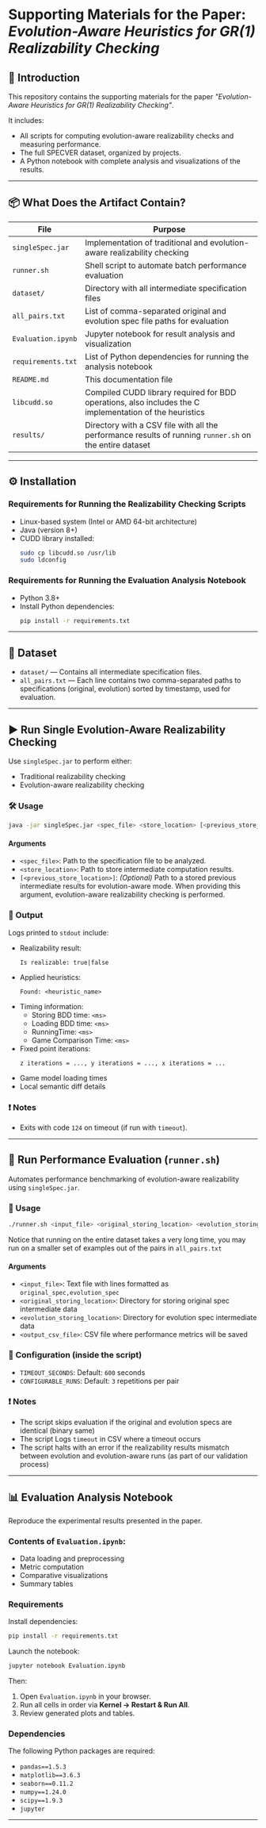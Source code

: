 
# Supporting Materials for the Paper: *Evolution-Aware Heuristics for GR(1) Realizability Checking*

## 📘 Introduction

This repository contains the supporting materials for the paper *"Evolution-Aware Heuristics for GR(1) Realizability Checking"*.

It includes:
- All scripts for computing evolution-aware realizability checks and measuring performance.
- The full SPECVER dataset, organized by projects.
- A Python notebook with complete analysis and visualizations of the results.

---

## 📦 What Does the Artifact Contain?

| File | Purpose |
|-----------------------|----------------------------------------------------------------------------------------------|
| `singleSpec.jar`      | Implementation of traditional and evolution-aware realizability checking                     |
| `runner.sh`           | Shell script to automate batch performance evaluation                                        |
| `dataset/`            | Directory with all intermediate specification files                                          |
| `all_pairs.txt`       | List of comma-separated original and evolution spec file paths for evaluation                |
| `Evaluation.ipynb`    | Jupyter notebook for result analysis and visualization                                       |
| `requirements.txt`    | List of Python dependencies for running the analysis notebook                                |
| `README.md`           | This documentation file                                                                      |
| `libcudd.so`             | Compiled CUDD library required for BDD operations, also includes the C implementation of the heuristics                                            |
| `results/`            | Directory with a CSV file with all the performance results of running `runner.sh` on the entire dataset                                            |

---

## ⚙️ Installation

### Requirements for Running the Realizability Checking Scripts
- Linux-based system (Intel or AMD 64-bit architecture)
- Java (version 8+)
- CUDD library installed:
  ```bash
  sudo cp libcudd.so /usr/lib
  sudo ldconfig
  ```

### Requirements for Running the Evaluation Analysis Notebook
- Python 3.8+
- Install Python dependencies:
  ```bash
  pip install -r requirements.txt
  ```

---

## 📂 Dataset

- `dataset/` — Contains all intermediate specification files.
- `all_pairs.txt` — Each line contains two comma-separated paths to specifications (original, evolution) sorted by timestamp, used for evaluation.

---

## ▶️ Run Single Evolution-Aware Realizability Checking

Use `singleSpec.jar` to perform either:
- Traditional realizability checking
- Evolution-aware realizability checking

### 🛠️ Usage

```bash
java -jar singleSpec.jar <spec_file> <store_location> [<previous_store_location>]
```

#### Arguments
- `<spec_file>`: Path to the specification file to be analyzed.
- `<store_location>`: Path to store intermediate computation results.
- `[<previous_store_location>]`: *(Optional)* Path to a stored previous intermediate results for evolution-aware mode. When providing this argument, evolution-aware realizability checking is performed.

### 🔎 Output
Logs printed to `stdout` include:
- Realizability result:
  ```
  Is realizable: true|false
  ```
- Applied heuristics:
  ```
  Found: <heuristic_name>
  ```
- Timing information:
  - Storing BDD time: `<ms>`
  - Loading BDD time: `<ms>`
  - RunningTime: `<ms>`
  - Game Comparison Time: `<ms>`
- Fixed point iterations:
  ```
  z iterations = ..., y iterations = ..., x iterations = ...
  ```
- Game model loading times
- Local semantic diff details

### ❗ Notes
- Exits with code `124` on timeout (if run with `timeout`).

---

## 🧪 Run Performance Evaluation (`runner.sh`)

Automates performance benchmarking of evolution-aware realizability using `singleSpec.jar`.

### 🔧 Usage

```bash
./runner.sh <input_file> <original_storing_location> <evolution_storing_location> <output_csv_file>
```
Notice that running on the entire dataset takes a very long time, you may run on a smaller set of examples out of the pairs in `all_pairs.txt`

#### Arguments
- `<input_file>`: Text file with lines formatted as `original_spec,evolution_spec`
- `<original_storing_location>`: Directory for storing original spec intermediate data
- `<evolution_storing_location>`: Directory for evolution spec intermediate data
- `<output_csv_file>`: CSV file where performance metrics will be saved

### 🔁 Configuration (inside the script)
- `TIMEOUT_SECONDS`: Default: `600` seconds
- `CONFIGURABLE_RUNS`: Default: `3` repetitions per pair

### ❗ Notes
- The script skips evaluation if the original and evolution specs are identical (binary same)
- The script Logs `timeout` in CSV where a timeout occurs
- The script halts with an error if the realizability results mismatch between evolution and evolution-aware runs (as part of our validation process)

---

## 📊 Evaluation Analysis Notebook

Reproduce the experimental results presented in the paper.

### Contents of `Evaluation.ipynb`:
- Data loading and preprocessing
- Metric computation
- Comparative visualizations
- Summary tables

### Requirements

Install dependencies:

```bash
pip install -r requirements.txt
```

Launch the notebook:

```bash
jupyter notebook Evaluation.ipynb
```

Then:
1. Open `Evaluation.ipynb` in your browser.
2. Run all cells in order via **Kernel → Restart & Run All**.
3. Review generated plots and tables.

### Dependencies
The following Python packages are required:
- `pandas==1.5.3`
- `matplotlib==3.6.3`
- `seaborn==0.11.2`
- `numpy==1.24.0`
- `scipy==1.9.3`
- `jupyter`

---
